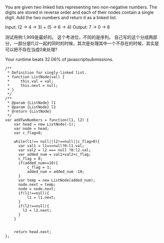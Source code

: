 
You are given two linked lists representing two non-negative numbers. The digits are stored in reverse order and each of their nodes contain a single digit. Add the two numbers and return it as a linked list.

Input: (2 -> 4 -> 3) + (5 -> 6 -> 4)
Output: 7 -> 0 -> 8

测试用例:1,999是最好的。
这个考进位，不同的是序列。
自己写的这个分成两部分，一部分是l1,l2一起的同时的时候，其次是处理其中一个不存在的时候，其实是可以把不存在当成0来处理?


Your runtime beats 32.06% of javascriptsubmissions.
```
/**
 * Definition for singly-linked list.
 * function ListNode(val) {
 *     this.val = val;
 *     this.next = null;
 * }
 */
/**
 * @param {ListNode} l1
 * @param {ListNode} l2
 * @return {ListNode}
 */
var addTwoNumbers = function(l1, l2) {
    var head = new ListNode(-1);
    var node = head;
    var c_flag=0;
    
    while(l1!== null||l2!==null||c_flag>0){
      var val1 = l1===null?0:l1.val;
      var val2 = l2 === null ?0:l2.val;
      var added_num = val1+val2+c_flag;
      c_flag = 0;
      if(added_num>=10){
          c_flag = 1;
          added_num = added_num -10;
      }
      var temp = new ListNode(added_num);
      node.next = temp;
      node = node.next;
      if(l1!==null){
          l1 = l1.next;
      }
      if(l2!==null){
        l2 = l2.next;
      }
    }

    
    return head.next;
};
```

